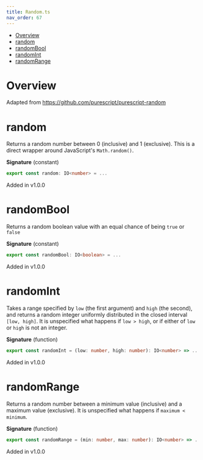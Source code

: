 ```yaml
---
title: Random.ts
nav_order: 67
---
```


<!-- START doctoc generated TOC please keep comment here to allow auto update -->
<!-- DON'T EDIT THIS SECTION, INSTEAD RE-RUN doctoc TO UPDATE -->


- [Overview](#overview)
- [random](#random)
- [randomBool](#randombool)
- [randomInt](#randomint)
- [randomRange](#randomrange)

<!-- END doctoc generated TOC please keep comment here to allow auto update -->

# Overview

Adapted from https://github.com/purescript/purescript-random

# random

Returns a random number between 0 (inclusive) and 1 (exclusive). This is a direct wrapper around JavaScript's
`Math.random()`.

**Signature** (constant)

```ts
export const random: IO<number> = ...
```

Added in v1.0.0

# randomBool

Returns a random boolean value with an equal chance of being `true` or `false`

**Signature** (constant)

```ts
export const randomBool: IO<boolean> = ...
```

Added in v1.0.0

# randomInt

Takes a range specified by `low` (the first argument) and `high` (the second), and returns a random integer uniformly
distributed in the closed interval `[low, high]`. It is unspecified what happens if `low > high`, or if either of
`low` or `high` is not an integer.

**Signature** (function)

```ts
export const randomInt = (low: number, high: number): IO<number> => ...
```

Added in v1.0.0

# randomRange

Returns a random number between a minimum value (inclusive) and a maximum value (exclusive). It is unspecified what
happens if `maximum < minimum`.

**Signature** (function)

```ts
export const randomRange = (min: number, max: number): IO<number> => ...
```

Added in v1.0.0
